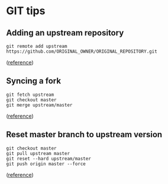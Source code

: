 # GIT tips

## Adding an upstream repository
```
git remote add upstream https://github.com/ORIGINAL_OWNER/ORIGINAL_REPOSITORY.git
```
([reference](https://help.github.com/en/articles/configuring-a-remote-for-a-fork))

## Syncing a fork
```
git fetch upstream
git checkout master
git merge upstream/master
```
([reference](https://help.github.com/en/articles/syncing-a-fork))

## Reset master branch to upstream version
```
git checkout master
git pull upstream master
git reset --hard upstream/master
git push origin master --force
```
([reference](https://stackoverflow.com/questions/42332769/how-do-i-reset-the-git-master-branch-to-the-upstream-branch-in-a-forked-reposito))
